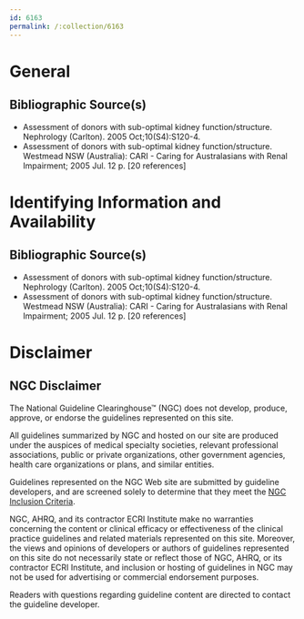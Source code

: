 ```yaml
---
id: 6163
permalink: /:collection/6163
---
```


# General

## Bibliographic Source(s)

- Assessment of donors with sub-optimal kidney function/structure. Nephrology (Carlton). 2005 Oct;10(S4):S120-4.
- Assessment of donors with sub-optimal kidney function/structure. Westmead NSW (Australia): CARI - Caring for Australasians with Renal Impairment; 2005 Jul. 12 p. [20 references]

# Identifying Information and Availability

## Bibliographic Source(s)

- Assessment of donors with sub-optimal kidney function/structure. Nephrology (Carlton). 2005 Oct;10(S4):S120-4.
- Assessment of donors with sub-optimal kidney function/structure. Westmead NSW (Australia): CARI - Caring for Australasians with Renal Impairment; 2005 Jul. 12 p. [20 references]

# Disclaimer

## NGC Disclaimer

The National Guideline Clearinghouse™ (NGC) does not develop, produce, approve, or endorse the guidelines represented on this site.

All guidelines summarized by NGC and hosted on our site are produced under the auspices of medical specialty societies, relevant professional associations, public or private organizations, other government agencies, health care organizations or plans, and similar entities.

Guidelines represented on the NGC Web site are submitted by guideline developers, and are screened solely to determine that they meet the [NGC Inclusion Criteria](/help-and-about/summaries/inclusion-criteria).

NGC, AHRQ, and its contractor ECRI Institute make no warranties concerning the content or clinical efficacy or effectiveness of the clinical practice guidelines and related materials represented on this site. Moreover, the views and opinions of developers or authors of guidelines represented on this site do not necessarily state or reflect those of NGC, AHRQ, or its contractor ECRI Institute, and inclusion or hosting of guidelines in NGC may not be used for advertising or commercial endorsement purposes.

Readers with questions regarding guideline content are directed to contact the guideline developer.

